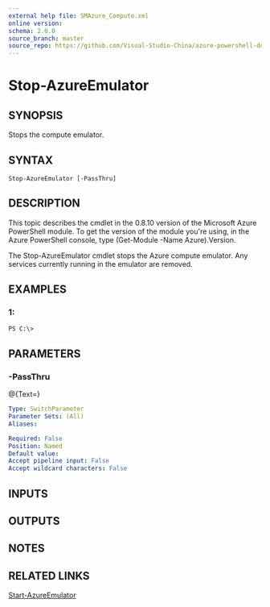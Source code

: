 ```yaml
---
external help file: SMAzure_Compute.xml
online version: 
schema: 2.0.0
source_branch: master
source_repo: https://github.com/Visual-Studio-China/azure-powershell-docs-int
---
```


# Stop-AzureEmulator
## SYNOPSIS
Stops the compute emulator.

## SYNTAX

```
Stop-AzureEmulator [-PassThru]
```

## DESCRIPTION
This topic describes the cmdlet in the 0.8.10 version of the Microsoft Azure PowerShell module.
To get the version of the module you're using, in the Azure PowerShell console, type (Get-Module -Name Azure).Version.

The Stop-AzureEmulator cmdlet stops the Azure compute emulator.
Any services currently running in the emulator are removed.

## EXAMPLES

### 1:
```
PS C:\>
```

## PARAMETERS

### -PassThru
@{Text=}

```yaml
Type: SwitchParameter
Parameter Sets: (All)
Aliases: 

Required: False
Position: Named
Default value: 
Accept pipeline input: False
Accept wildcard characters: False
```

## INPUTS

## OUTPUTS

## NOTES

## RELATED LINKS

[Start-AzureEmulator](219045a4-a7b6-4c26-9e5f-8656fde0764b)


